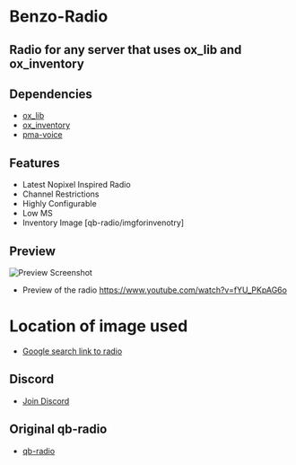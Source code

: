 # Benzo-Radio

## Radio for any server that uses ox_lib and ox_inventory

## Dependencies
- [ox_lib](https://overextended.dev/)
- [ox_inventory](https://overextended.dev/)
- [pma-voice](https://githubmate.com/repo/AvarianKnight/pma-voice)


## Features
- Latest Nopixel Inspired Radio
- Channel Restrictions
- Highly Configurable
- Low MS
- Inventory Image [qb-radio/imgforinvenotry]

## Preview
![Preview Screenshot](https://i.imgur.com/cXjH8Rx.png)


- Preview of the radio https://www.youtube.com/watch?v=fYU_PKpAG6o

# Location of image used
- [Google search link to radio](https://www.aircraftspruce.com/catalog/avpages/yaesuVertexFTA750L.php)

## Discord
- [Join Discord](discord.gg/pyKDCByzUk)

## Original qb-radio
- [qb-radio](https://github.com/qbcore-framework/qb-radio)
